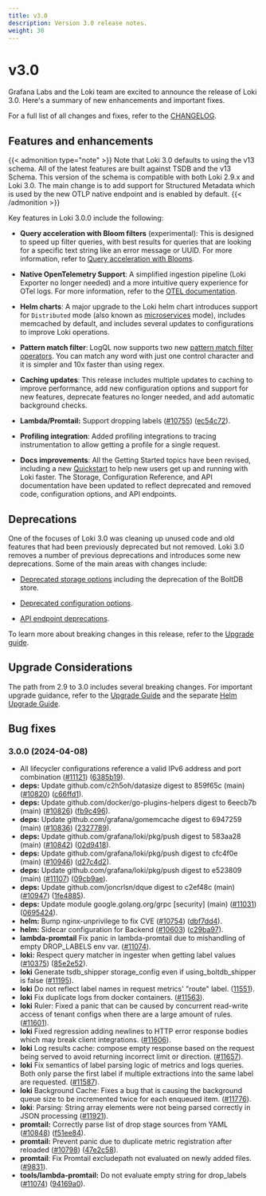 ```yaml
---
title: v3.0
description: Version 3.0 release notes.
weight: 30
---
```


# v3.0

Grafana Labs and the Loki team are excited to announce the release of Loki 3.0. Here's a summary of new enhancements and important fixes.

For a full list of all changes and fixes, refer to the [CHANGELOG](https://github.com/grafana/loki/blob/release-3.0.x/CHANGELOG.md).

## Features and enhancements

{{< admonition type="note" >}}
Note that Loki 3.0 defaults to using the v13 schema. All of the latest features are built against TSDB and the v13 Schema. This version of the schema is compatible with both Loki 2.9.x and Loki 3.0. The main change is to add support for Structured Metadata which is used by the new OTLP native endpoint and is enabled by default.
{{< /admonition >}}

Key features in Loki 3.0.0 include the following:

- **Query acceleration with Bloom filters** (experimental): This is designed to speed up filter queries, with best results for queries that are looking for a specific text string like an error message or UUID. For more information, refer to [Query acceleration with Blooms](https://grafana.com/docs/loki/<LOKI_VERSION>/operations/query-acceleration-blooms/).

- **Native OpenTelemetry Support**: A simplified ingestion pipeline (Loki Exporter no longer needed) and a more intuitive query experience for OTel logs. For more information, refer to the [OTEL documentation](https://grafana.com/docs/loki/<LOKI_VERSION>/send-data/otel/).

- **Helm charts**: A major upgrade to the Loki helm chart introduces support for `Distributed` mode (also known as [microservices](https://grafana.com/docs/loki/<LOKI_VERSION>/get-started/deployment-modes/#microservices-mode) mode), includes memcached by default, and includes several updates to configurations to improve Loki operations.

- **Pattern match filter**: LogQL now supports two new [pattern match filter operators](https://grafana.com/docs/loki/<LOKI_VERSION>/query/#pattern-match-filter-operators). You can match any word with just one control character and it is simpler and 10x faster than using regex.

- **Caching updates**: This release includes multiple updates to caching to improve performance, add new configuration options and support for new features, deprecate features no longer needed, and add automatic background checks.

- **Lambda/Promtail:** Support dropping labels ([#10755](https://github.com/grafana/loki/issues/10755)) ([ec54c72](https://github.com/grafana/loki/commit/ec54c723ebbeeda88000dde188d539ecfe05dad8)).

- **Profiling integration**: Added profiling integrations to tracing instrumentation to allow getting a profile for a single request.

- **Docs improvements**: All the Getting Started topics have been revised, including a new [Quickstart](https://grafana.com/docs/loki/<LOKI_VERSION>/get-started/quick-start/) to help new users get up and running with Loki faster. The Storage, Configuration Reference, and API documentation have been updated to reflect deprecated and removed code, configuration options, and API endpoints.

## Deprecations

One of the focuses of Loki 3.0 was cleaning up unused code and old features that had been previously deprecated but not removed. Loki 3.0 removes a number of previous deprecations and introduces some new deprecations. Some of the main areas with changes include:

- [Deprecated storage options](https://grafana.com/docs/loki/<LOKI_VERSION>/storage/) including the deprecation of the BoltDB store.

- [Deprecated configuration options](https://grafana.com/docs/loki/<LOKI_VERSION>/configure/).

- [API endpoint deprecations](https://grafana.com/docs/loki/<LOKI_VERSION>/reference/api/#deprecated-endpoints).

To learn more about breaking changes in this release, refer to the [Upgrade guide](https://grafana.com/docs/loki/<LOKI_VERSION>/setup/upgrade/).

## Upgrade Considerations

The path from 2.9 to 3.0 includes several breaking changes. For important upgrade guidance, refer to the [Upgrade Guide](https://grafana.com/docs/loki/<LOKI_VERSION>/setup/upgrade/) and the separate [Helm Upgrade Guide](https://grafana.com/docs/loki/<LOKI_VERSION>/setup/upgrade/upgrade-to-6x/).

## Bug fixes

### 3.0.0 (2024-04-08)

- All lifecycler configurations reference a valid IPv6 address and port combination ([#11121](https://github.com/grafana/loki/issues/11121)) ([6385b19](https://github.com/grafana/loki/commit/6385b195739bd7d4e9706faddd0de663d8e5331a)).
- **deps:** Update github.com/c2h5oh/datasize digest to 859f65c (main) ([#10820](https://github.com/grafana/loki/issues/10820)) ([c66ffd1](https://github.com/grafana/loki/commit/c66ffd125cd89f5845a75a1751186fa46d003f70)).
- **deps:** Update github.com/docker/go-plugins-helpers digest to 6eecb7b (main) ([#10826](https://github.com/grafana/loki/issues/10826)) ([fb9c496](https://github.com/grafana/loki/commit/fb9c496b21be62f56866ae0f92440085e7860a2a)).
- **deps:** Update github.com/grafana/gomemcache digest to 6947259 (main) ([#10836](https://github.com/grafana/loki/issues/10836)) ([2327789](https://github.com/grafana/loki/commit/2327789b5506d0ccc00d931195da17a2d47bf236)).
- **deps:** Update github.com/grafana/loki/pkg/push digest to 583aa28 (main) ([#10842](https://github.com/grafana/loki/issues/10842)) ([02d9418](https://github.com/grafana/loki/commit/02d9418270f4e615c1f78b0def635da7c0572ca4)).
- **deps:** Update github.com/grafana/loki/pkg/push digest to cfc4f0e (main) ([#10946](https://github.com/grafana/loki/issues/10946)) ([d27c4d2](https://github.com/grafana/loki/commit/d27c4d297dc6cce93ada98f16b962380ec933c6a)).
- **deps:** Update github.com/grafana/loki/pkg/push digest to e523809 (main) ([#11107](https://github.com/grafana/loki/issues/11107)) ([09cb9ae](https://github.com/grafana/loki/commit/09cb9ae76f4aef7dea477961c0c5424d7243bf2a)).
- **deps:** Update github.com/joncrlsn/dque digest to c2ef48c (main) ([#10947](https://github.com/grafana/loki/issues/10947)) ([1fe4885](https://github.com/grafana/loki/commit/1fe48858ae15b33646eedb85b05d6773a8bc5020)).
- **deps:** Update module google.golang.org/grpc [security] (main) ([#11031](https://github.com/grafana/loki/issues/11031)) ([0695424](https://github.com/grafana/loki/commit/0695424f7dd62435df3a9981276b40f3c5ef5641)).
- **helm:** Bump nginx-unprivilege to fix CVE ([#10754](https://github.com/grafana/loki/issues/10754)) ([dbf7dd4](https://github.com/grafana/loki/commit/dbf7dd4bac112a538a59907a8c6092504e7f4a91)).
- **helm:** Sidecar configuration for Backend ([#10603](https://github.com/grafana/loki/issues/10603)) ([c29ba97](https://github.com/grafana/loki/commit/c29ba973a0b5b7b59613d210b741d5a547ea0e83)).
- **lambda-promtail** Fix panic in lambda-promtail due to mishandling of empty DROP_LABELS env var. ([#11074](https://github.com/grafana/loki/pull/11074)).
- **loki:** Respect query matcher in ingester when getting label values ([#10375](https://github.com/grafana/loki/issues/10375)) ([85e2e52](https://github.com/grafana/loki/commit/85e2e52279ecac6dc111d5c113c54d6054d2c922)).
- **loki** Generate tsdb_shipper storage_config even if using_boltdb_shipper is false ([#11195](https://github.com/grafana/loki/pull/11195)).
- **loki** Do not reflect label names in request metrics' "route" label. ([11551](https://github.com/grafana/loki/pull/11551)).
- **loki** Fix duplicate logs from docker containers. ([#11563](https://github.com/grafana/loki/pull/11563)).
- **loki** Ruler: Fixed a panic that can be caused by concurrent read-write access of tenant configs when there are a large amount of rules. ([#11601](https://github.com/grafana/loki/pull/11601)).
- **loki** Fixed regression adding newlines to HTTP error response bodies which may break client integrations. ([#11606](https://github.com/grafana/loki/pull/11606)).
- **loki** Log results cache: compose empty response based on the request being served to avoid returning incorrect limit or direction. ([#11657](https://github.com/grafana/loki/pull/11657)).
- **loki** Fix semantics of label parsing logic of metrics and logs queries. Both only parse the first label if multiple extractions into the same label are requested. ([#11587](https://github.com/grafana/loki/pull/11587)).
- **loki** Background Cache: Fixes a bug that is causing the background queue size to be incremented twice for each enqueued item. ([#11776](https://github.com/grafana/loki/pull/11776)).
- **loki**: Parsing: String array elements were not being parsed correctly in JSON processing ([#11921](https://github.com/grafana/loki/pull/11921)).
- **promtail:** Correctly parse list of drop stage sources from YAML ([#10848](https://github.com/grafana/loki/issues/10848)) ([f51ee84](https://github.com/grafana/loki/commit/f51ee849b03c5f6b79f3e93cb7fd7811636bede2)).
- **promtail:** Prevent panic due to duplicate metric registration after reloaded ([#10798](https://github.com/grafana/loki/issues/10798)) ([47e2c58](https://github.com/grafana/loki/commit/47e2c5884f443667e64764f3fc3948f8f11abbb8)).
- **promtail**: Fix Promtail excludepath not evaluated on newly added files. ([#9831](https://github.com/grafana/loki/pull/9831)).
- **tools/lambda-promtail:** Do not evaluate empty string for drop_labels ([#11074](https://github.com/grafana/loki/issues/11074)) ([94169a0](https://github.com/grafana/loki/commit/94169a0e6b5bf96426ad21e40f9583b721f35d6c)).
